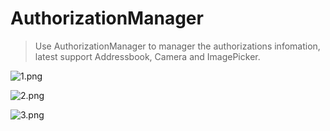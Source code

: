 # AuthorizationManager

> Use AuthorizationManager to manager the authorizations infomation, latest support Addressbook, Camera and ImagePicker.

![1.png](http://images2015.cnblogs.com/blog/607542/201611/607542-20161102144245893-1436155818.png)

![2.png](http://images2015.cnblogs.com/blog/607542/201611/607542-20161102144313986-307231280.png)

![3.png](http://images2015.cnblogs.com/blog/607542/201611/607542-20161102144337330-1545402166.png)
